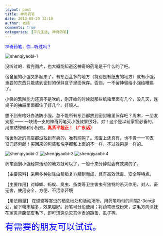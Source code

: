 ```yaml
---
layout: post
title: 神奇药笔
date: 2013-08-20 12:10
author: 老杨
comments: true
categories: [平凡生活, 神奇药笔]
---
```

<span style="color: #0000ff;">神奇药笔，你…听过吗？</span>

<img src="//cyhour.com/wp-content/uploads/2013/08/shenqiyaobi-1.jpg" alt="shenqiyaobi-1" />


<!--more-->

没听过的，看完图片，也大概能知道这神奇的药笔是干什么的了吧。

宿舍里的小强又多起来了，有东西乱多的地方（特别是有纸皮的地方）就有小强，重要的东西只能装到密封的保鲜盒子里面保存。否则，一不留神留给小强给糟蹋了。

小强的繁殖能力还真不是吹的，刚开始的时候就那些纸箱里面有几个，没几天，连桌子的抽屉里面都住了好几个。好烦人。

想不到有啥好办法防小强，总不能所有东西都放到密封箱里保存吧？周末，一朋友支招 —— 一块钱一支的神奇药笔灭小强效果很好。对！这个是以前家里必备的，用来防蟑螂和小蚂蚁。<strong><span style="color: #ff0000;">真系平靓正！（广东话）</span></strong>

宿舍附近的商店都没找到有卖的，唯有网购了。淘宝上还真有，也不贵——10支12元还包邮！买回来的包装和名字都和上面的不一样，不过效果是一样的。

<img src="//cyhour.com/wp-content/uploads/2013/08/shenqiyaobi-2.jpg" alt="shenqiyaobi-2" />

<img src="//cyhour.com/wp-content/uploads/2013/08/shenqiyaobi-3.jpg" alt="shenqiyaobi-3" />

<img src="//cyhour.com/wp-content/uploads/2013/08/shenqiyaobi-4.jpg" alt="shenqiyaobi-4" />

药笔画到小强经常活动的地方就可以了，一般十来分钟就会有效果的了。

【主要原料】采用多种拟除虫菊脂复方精制而成，具有高效低毒、安全等特点。

【主要作用】对蟑螂、蚂蚁、臭虫、蚤类等卫生害虫有独特的杀灭作用，对人、畜无害，使用安全、方便、不污染环境

【用法用量】 在蟑螂等害虫的栖息地处和活动场所，用药笔均匀的间隔2-3cm涂划，留下粉末越多，效果越好。药笔可分段使用；将药笔研成粉末，逆毛方向涂抹在家禽背腹部皮毛下，即可迅速杀灭其体表的跳蚤、虱子等。 

<span style="color: #0000ff;font-size: 18px; font-size: 1.8rem;">有需要的朋友可以试试。</span>
